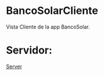 # BancoSolarCliente
Vista Cliente de la app BancoSolar. 
# Servidor: 
<a href="https://github.com/Wilper591/BancoSolarServer">Server</a>
